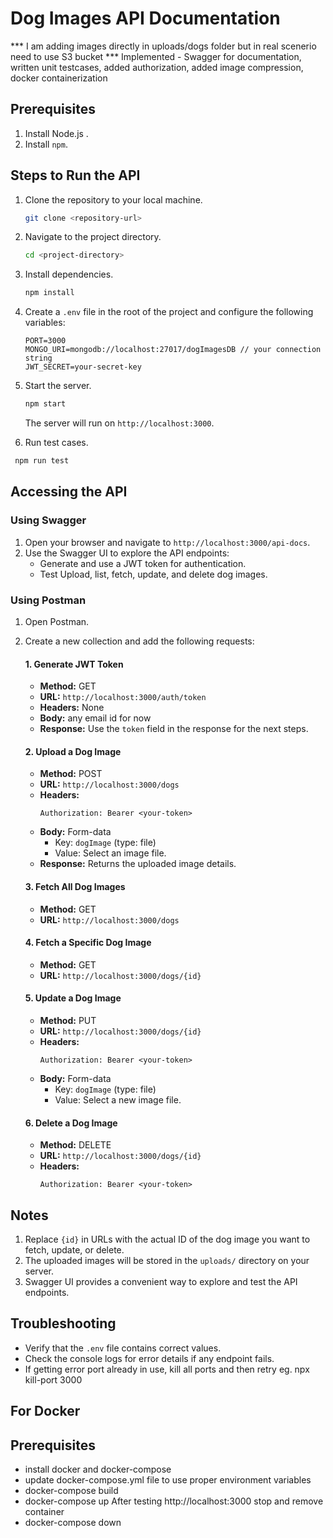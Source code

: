 
# Dog Images API Documentation

*** I am adding images directly in uploads/dogs folder but in real scenerio need to use S3 bucket
*** Implemented - Swagger for documentation, written unit testcases, added authorization, added image compression, docker containerization

## Prerequisites
1. Install Node.js .
2. Install `npm`.

## Steps to Run the API
1. Clone the repository to your local machine.
   ```bash
   git clone <repository-url>
   ```
2. Navigate to the project directory.
   ```bash
   cd <project-directory>
   ```
3. Install dependencies.
   ```bash
   npm install
   ```
4. Create a `.env` file in the root of the project and configure the following variables:
   ```plaintext
   PORT=3000
   MONGO_URI=mongodb://localhost:27017/dogImagesDB // your connection string
   JWT_SECRET=your-secret-key
   ```
5. Start the server.
   ```bash
   npm start
   ```
   The server will run on `http://localhost:3000`.

6. Run test cases.
  ```bash
   npm run test
   ```

## Accessing the API
### Using Swagger
1. Open your browser and navigate to `http://localhost:3000/api-docs`.
2. Use the Swagger UI to explore the API endpoints:
   - Generate and use a JWT token for authentication.
   - Test Upload, list, fetch, update, and delete dog images.

### Using Postman
1. Open Postman.
2. Create a new collection and add the following requests:

   #### 1. Generate JWT Token
   - **Method:** GET
   - **URL:** `http://localhost:3000/auth/token`
   - **Headers:** None
   - **Body:** any email id for now
   - **Response:** Use the `token` field in the response for the next steps.

   #### 2. Upload a Dog Image
   - **Method:** POST
   - **URL:** `http://localhost:3000/dogs`
   - **Headers:** 
     ```
     Authorization: Bearer <your-token>
     ```
   - **Body:** Form-data
     - Key: `dogImage` (type: file)
     - Value: Select an image file.
   - **Response:** Returns the uploaded image details.

   #### 3. Fetch All Dog Images
   - **Method:** GET
   - **URL:** `http://localhost:3000/dogs`

   #### 4. Fetch a Specific Dog Image
   - **Method:** GET
   - **URL:** `http://localhost:3000/dogs/{id}`

   #### 5. Update a Dog Image
   - **Method:** PUT
   - **URL:** `http://localhost:3000/dogs/{id}`
   - **Headers:** 
     ```
     Authorization: Bearer <your-token>
     ```
   - **Body:** Form-data
     - Key: `dogImage` (type: file)
     - Value: Select a new image file.

   #### 6. Delete a Dog Image
   - **Method:** DELETE
   - **URL:** `http://localhost:3000/dogs/{id}`
   - **Headers:** 
     ```
     Authorization: Bearer <your-token>
     ```

## Notes
1. Replace `{id}` in URLs with the actual ID of the dog image you want to fetch, update, or delete.
2. The uploaded images will be stored in the `uploads/` directory on your server.
3. Swagger UI provides a convenient way to explore and test the API endpoints.

## Troubleshooting
- Verify that the `.env` file contains correct values.
- Check the console logs for error details if any endpoint fails.
- If getting error port already in use, kill all ports and then retry eg. npx kill-port 3000


## For Docker
  ## Prerequisites
  - install docker and docker-compose
  - update docker-compose.yml file to use proper environment variables
- docker-compose build
- docker-compose up
After testing http://localhost:3000 stop and remove container
- docker-compose down